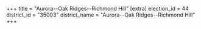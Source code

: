 +++
title = "Aurora--Oak Ridges--Richmond Hill"
[extra]
election_id = 44
district_id = "35003"
district_name = "Aurora--Oak Ridges--Richmond Hill"
+++
